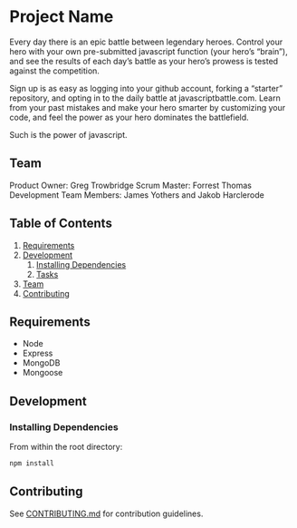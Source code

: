 
# Project Name

Every day there is an epic battle between legendary heroes.  Control your hero with your own pre-submitted javascript function (your hero’s “brain”), and see the results of each day’s battle as your hero’s prowess is tested against the competition.

Sign up is as easy as logging into your github account, forking a “starter” repository, and opting in to the daily battle at javascriptbattle.com.  Learn from your past mistakes and make your hero smarter by customizing your code, and feel the power as your hero dominates the battlefield.

Such is the power of javascript.

## Team

  Product Owner: Greg Trowbridge
  Scrum Master: Forrest Thomas
  Development Team Members: James Yothers and Jakob Harclerode

## Table of Contents

1. [Requirements](#requirements)
2. [Development](#development)
    1. [Installing Dependencies](#installing-dependencies)
    1. [Tasks](#tasks)
3. [Team](#team)
4. [Contributing](#contributing)


## Requirements

- Node 
- Express
- MongoDB
- Mongoose

## Development

### Installing Dependencies

From within the root directory:

```sh
npm install
```

## Contributing

See [CONTRIBUTING.md](CONTRIBUTING.md) for contribution guidelines.
